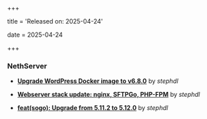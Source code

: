 +++

title = 'Released on: 2025-04-24'

date = 2025-04-24

+++

### NethServer

- **[Upgrade WordPress Docker image to v6.8.0](https://github.com/NethServer/dev/issues/7418)** by *stephdl*

- **[Webserver stack update: nginx, SFTPGo, PHP-FPM](https://github.com/NethServer/dev/issues/7417)** by *stephdl*

- **[feat(sogo): Upgrade from 5.11.2 to 5.12.0](https://github.com/NethServer/dev/issues/7416)** by *stephdl*

